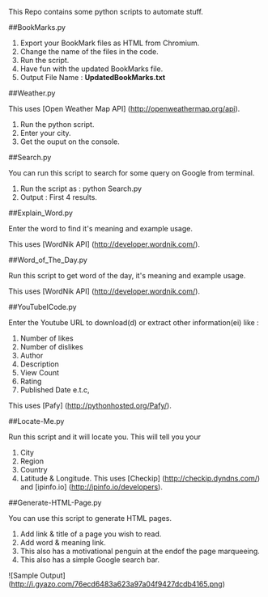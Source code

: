 This Repo contains some python scripts to automate stuff.

##BookMarks.py

1. Export your BookMark files as HTML from Chromium. 
2. Change the name of the files in the code. 
3. Run the script.
4. Have fun with the updated BookMarks file. 
5. Output File Name : **UpdatedBookMarks.txt**

##Weather.py

This uses [Open Weather Map API] (http://openweathermap.org/api).

1. Run the python script.
2. Enter your city.
3. Get the ouput on the console.

##Search.py

You can run this script to search for some query on Google from terminal.

1. Run the script as : python Search.py
2. Output : First 4 results.

##Explain_Word.py

Enter the word to find it's meaning and example usage.

This uses [WordNik API] (http://developer.wordnik.com/).

##Word_of_The_Day.py

Run this script to get word of the day, it's meaning and example usage.

This uses [WordNik API] (http://developer.wordnik.com/).

##YouTubeICode.py

Enter the Youtube URL to download(d) or extract other information(ei) like :

1. Number of likes
2. Number of dislikes
3. Author
4. Description
5. View Count
6. Rating 
7. Published Date e.t.c,

This uses [Pafy] (http://pythonhosted.org/Pafy/).

##Locate-Me.py

Run this script and it will locate you. 
This will tell you your 

1. City
2. Region
3. Country
4. Latitude & Longitude.
This uses [Checkip] (http://checkip.dyndns.com/) and [ipinfo.io] (http://ipinfo.io/developers).

##Generate-HTML-Page.py

You can use this script to generate HTML pages. 

1. Add link & title of a page you wish to read.
2. Add word & meaning link.
3. This also has a motivational penguin at the endof the page marqueeing.
4. This also has a simple Google search bar.

![Sample Output] (http://i.gyazo.com/76ecd6483a623a97a04f9427dcdb4165.png)
